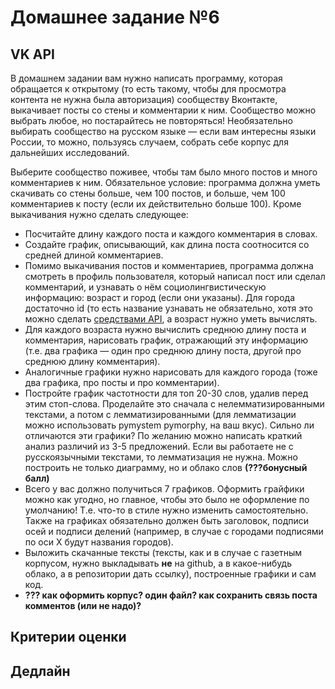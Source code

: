 # Домашнее задание №6
## VK API

В домашнем задании вам нужно написать программу, которая обращается к открытому (то есть такому, чтобы для просмотра контента не нужна была авторизация) сообществу Вконтакте, выкачивает посты со стены и комментарии к ним. Сообщество можно выбрать любое, но постарайтесь не повторяться! Необязательно выбирать сообщество на русском языке — если вам интересны языки России, то можно, пользуясь случаем, собрать себе корпус для дальнейших исследований.

Выберите сообщество поживее, чтобы там было много постов и много комментариев к ним. Обязательное условие: программа должна уметь скачивать со стены больше, чем 100 постов, и больше, чем 100 комментариев к посту (если их действительно больше 100). Кроме выкачивания нужно сделать следующее:

* Посчитайте длину каждого поста и каждого комментария в словах. 
* Создайте график, описывающий, как длина поста соотносится со средней длиной комментариев. 
* Помимо выкачивания постов и комментариев, программа должна смотреть в профиль пользователя, который написал пост или сделал комментарий, и узнавать о нём социолингвистическую информацию: возраст и город (если они указаны). Для города достаточно id (то есть название узнавать не обязательно, хотя это можно сделать [средствами API](https://vk.com/dev/database.getCitiesById), а возраст нужно уметь вычислять. 
* Для каждого возраста нужно вычислить среднюю длину поста и комментария, нарисовать график, отражающий эту информацию (т.е. два графика — один про среднюю длину поста, другой про среднюю длину комментария). 
* Аналогичные графики нужно нарисовать для каждого города (тоже два графика, про посты и про комментарии).
* Постройте график частотности для топ 20-30 слов, удалив перед этим стоп-слова. Проделайте это сначала с нелемматизированными текстами, а потом с лемматизированными (для лемматизации можно использовать pymystem pymorphy, на ваш вкус). Сильно ли отличаются эти графики? По желанию можно написать краткий анализ различий из 3-5 предложений. Если вы работаете не с русскоязычными текстами, то лемматизация не нужна. Можно построить не только диаграмму, но и облако слов **(???бонусный балл)**
* Всего у вас должно получиться 7 графиков. Оформить грайфики можно как угодно, но главное, чтобы это было не оформление по умолчанию! Т.е. что-то в стиле нужно изменить самостоятельно. Также на графиках обязательно должен быть заголовок, подписи осей и подписи делений (например, в случае с городами подписями по оси Х будут названия городов).
* Выложить скачанные тексты (тексты, как и в случае с газетным корпусом, нужно выкладывать **не** на github, а в какое-нибудь облако, а в репозитории дать ссылку), построенные графики и сам код.
* __??? как оформить корпус? один файл? как сохранить связь поста  комментов (или не надо)?__

## Критерии оценки

## Дедлайн
